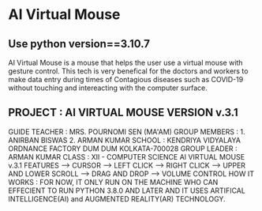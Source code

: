 # AI Virtual Mouse
## Use python version==3.10.7
AI Virtual Mouse is a mouse that helps the user use a virtual mouse with gesture control. This tech is very benefical for the doctors and workers to make data entry during times of Contagious diseases such as COVID-19 without touching and intereacting with the computer surface.


## PROJECT : AI VIRTUAL MOUSE VERSION v.3.1
GUIDE TEACHER : MRS. POURNOMI SEN (MA'AM)
GROUP MEMBERS : 1. ANIRBAN BISWAS
                2. ARMAN KUMAR
SCHOOL : KENDRIYA VIDYALAYA ORDNANCE FACTORY DUM DUM KOLKATA-700028
GROUP LEADER : ARMAN KUMAR
CLASS : XII - COMPUTER SCIENCE
AI VIRTUAL MOUSE v.3.1 FEATURES
--> CURSOR
--> LEFT CLICK
--> RIGHT CLICK
--> UPPER AND LOWER SCROLL
--> DRAG AND DROP
--> VOLUME CONTROL
HOW IT WORKS : FOR NOW, IT ONLY RUN ON THE MACHINE WHO CAN EFFECIENT TO RUN PYTHON 3.8.0 AND LATER AND
               IT USES ARTIFICAL INTELLIGENCE(AI) and AUGMENTED REALITY(AR) TECHNOLOGY.
